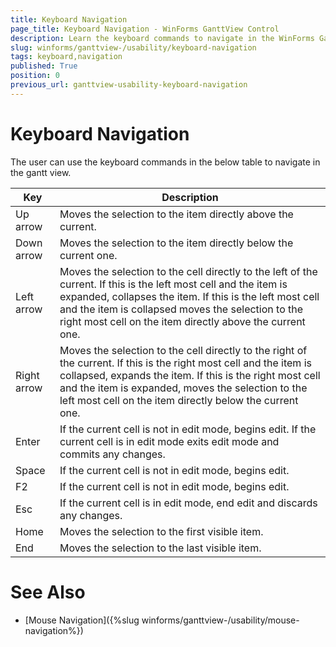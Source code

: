 ```yaml
---
title: Keyboard Navigation
page_title: Keyboard Navigation - WinForms GanttView Control
description: Learn the keyboard commands to navigate in the WinForms GanttView.
slug: winforms/ganttview-/usability/keyboard-navigation
tags: keyboard,navigation
published: True
position: 0
previous_url: ganttview-usability-keyboard-navigation
---
```


# Keyboard Navigation

The user can use the keyboard commands in the below table to navigate in the gantt view.


| Key | Description |
| ------ | ------ |
|Up arrow|Moves the selection to the item directly above the current.|
|Down arrow|Moves the selection to the item directly below the current one.|
|Left arrow|Moves the selection to the cell directly to the left of the current. If this is the left most cell and the item is expanded, collapses the item. If this is the left most cell and the item is collapsed moves the selection to the right most cell on the item directly above the current one.|
|Right arrow|Moves the selection to the cell directly to the right of the current. If this is the right most cell and the item is collapsed, expands the item. If this is the right most cell and the item is expanded, moves the selection to the left most cell on the item directly below the current one.|
|Enter|If the current cell is not in edit mode, begins edit. If the current cell is in edit mode exits edit mode and commits any changes.|
|Space|If the current cell is not in edit mode, begins edit.|
|F2|If the current cell is not in edit mode, begins edit.|
|Esc|If the current cell is in edit mode, end edit and discards any changes.|
|Home|Moves the selection to the first visible item.|
|End|Moves the selection to the last visible item.|

# See Also

* [Mouse Navigation]({%slug winforms/ganttview-/usability/mouse-navigation%})